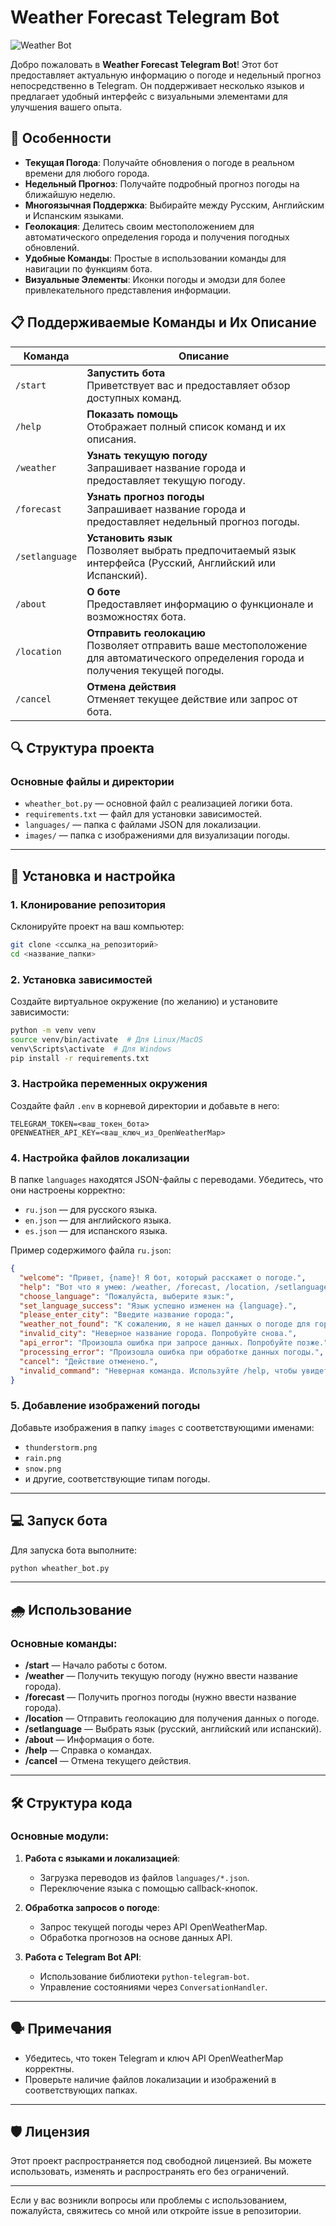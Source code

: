 # Weather Forecast Telegram Bot

![Weather Bot](https://st5.depositphotos.com/69187398/74374/v/450/depositphotos_743741506-stock-illustration-partly-rainy-empty-tile-place.jpg)

Добро пожаловать в **Weather Forecast Telegram Bot**! Этот бот предоставляет актуальную информацию о погоде и недельный прогноз непосредственно в Telegram. Он поддерживает несколько языков и предлагает удобный интерфейс с визуальными элементами для улучшения вашего опыта.

## 📌 Особенности

- **Текущая Погода**: Получайте обновления о погоде в реальном времени для любого города.
- **Недельный Прогноз**: Получайте подробный прогноз погоды на ближайшую неделю.
- **Многоязычная Поддержка**: Выбирайте между Русским, Английским и Испанским языками.
- **Геолокация**: Делитесь своим местоположением для автоматического определения города и получения погодных обновлений.
- **Удобные Команды**: Простые в использовании команды для навигации по функциям бота.
- **Визуальные Элементы**: Иконки погоды и эмодзи для более привлекательного представления информации.

## 📋 Поддерживаемые Команды и Их Описание

| Команда          | Описание                                                                 |
|------------------|--------------------------------------------------------------------------|
| `/start`         | **Запустить бота**<br>Приветствует вас и предоставляет обзор доступных команд. |
| `/help`          | **Показать помощь**<br>Отображает полный список команд и их описания.     |
| `/weather`       | **Узнать текущую погоду**<br>Запрашивает название города и предоставляет текущую погоду. |
| `/forecast`      | **Узнать прогноз погоды**<br>Запрашивает название города и предоставляет недельный прогноз погоды. |
| `/setlanguage`   | **Установить язык**<br>Позволяет выбрать предпочитаемый язык интерфейса (Русский, Английский или Испанский). |
| `/about`         | **О боте**<br>Предоставляет информацию о функционале и возможностях бота.  |
| `/location`      | **Отправить геолокацию**<br>Позволяет отправить ваше местоположение для автоматического определения города и получения текущей погоды. |
| `/cancel`        | **Отмена действия**<br>Отменяет текущее действие или запрос от бота.      |



## 🔍 Структура проекта

### Основные файлы и директории
- `wheather_bot.py` — основной файл с реализацией логики бота.
- `requirements.txt` — файл для установки зависимостей.
- `languages/` — папка с файлами JSON для локализации.
- `images/` — папка с изображениями для визуализации погоды.

---

## 🔧 Установка и настройка

### 1. Клонирование репозитория
Склонируйте проект на ваш компьютер:
```bash
git clone <ссылка_на_репозиторий>
cd <название_папки>
```

### 2. Установка зависимостей
Создайте виртуальное окружение (по желанию) и установите зависимости:
```bash
python -m venv venv
source venv/bin/activate  # Для Linux/MacOS
venv\Scripts\activate  # Для Windows
pip install -r requirements.txt
```

### 3. Настройка переменных окружения
Создайте файл `.env` в корневой директории и добавьте в него:
```env
TELEGRAM_TOKEN=<ваш_токен_бота>
OPENWEATHER_API_KEY=<ваш_ключ_из_OpenWeatherMap>
```

### 4. Настройка файлов локализации
В папке `languages` находятся JSON-файлы с переводами. Убедитесь, что они настроены корректно:
- `ru.json` — для русского языка.
- `en.json` — для английского языка.
- `es.json` — для испанского языка.

Пример содержимого файла `ru.json`:
```json
{
  "welcome": "Привет, {name}! Я бот, который расскажет о погоде.",
  "help": "Вот что я умею: /weather, /forecast, /location, /setlanguage",
  "choose_language": "Пожалуйста, выберите язык:",
  "set_language_success": "Язык успешно изменен на {language}.",
  "please_enter_city": "Введите название города:",
  "weather_not_found": "К сожалению, я не нашел данных о погоде для города {city}.",
  "invalid_city": "Неверное название города. Попробуйте снова.",
  "api_error": "Произошла ошибка при запросе данных. Попробуйте позже.",
  "processing_error": "Произошла ошибка при обработке данных погоды.",
  "cancel": "Действие отменено.",
  "invalid_command": "Неверная команда. Используйте /help, чтобы увидеть доступные команды."
}
```

### 5. Добавление изображений погоды
Добавьте изображения в папку `images` с соответствующими именами:
- `thunderstorm.png`
- `rain.png`
- `snow.png`
- и другие, соответствующие типам погоды.

---

## 💻 Запуск бота
Для запуска бота выполните:
```bash
python wheather_bot.py
```

---

## 🌧 Использование
### Основные команды:
- **/start** — Начало работы с ботом.
- **/weather** — Получить текущую погоду (нужно ввести название города).
- **/forecast** — Получить прогноз погоды (нужно ввести название города).
- **/location** — Отправить геолокацию для получения данных о погоде.
- **/setlanguage** — Выбрать язык (русский, английский или испанский).
- **/about** — Информация о боте.
- **/help** — Справка о командах.
- **/cancel** — Отмена текущего действия.

---

## 🛠 Структура кода
### Основные модули:
1. **Работа с языками и локализацией**:
   - Загрузка переводов из файлов `languages/*.json`.
   - Переключение языка с помощью callback-кнопок.

2. **Обработка запросов о погоде**:
   - Запрос текущей погоды через API OpenWeatherMap.
   - Обработка прогнозов на основе данных API.

3. **Работа с Telegram Bot API**:
   - Использование библиотеки `python-telegram-bot`.
   - Управление состояниями через `ConversationHandler`.

---

## 🗣 Примечания
- Убедитесь, что токен Telegram и ключ API OpenWeatherMap корректны.
- Проверьте наличие файлов локализации и изображений в соответствующих папках.

---

## 🛡 Лицензия
Этот проект распространяется под свободной лицензией. Вы можете использовать, изменять и распространять его без ограничений.

---

Если у вас возникли вопросы или проблемы с использованием, пожалуйста, свяжитесь со мной или откройте issue в репозитории.
